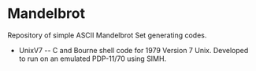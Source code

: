 # Mandelbrot
Repository of simple ASCII Mandelbrot Set generating codes.

- UnixV7 -- C and Bourne shell code for 1979 Version 7 Unix. Developed to run on an emulated PDP-11/70 using SIMH.

